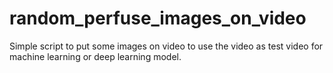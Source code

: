 # random_perfuse_images_on_video
Simple script to put some images on video to use the video as test video for machine learning or deep learning model.
